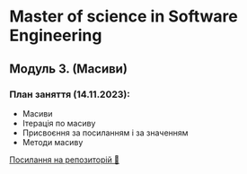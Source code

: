 # Master of science in Software Engineering

## Модуль 3. (Масиви)

### План заняття (14.11.2023):

- Масиви
- Ітерація по масиву
- Присвоєння за посиланням і за значенням
- Методи масиву

[Посилання на репозиторій 🍫](https://github.com/ArtemRysich/University_2)
